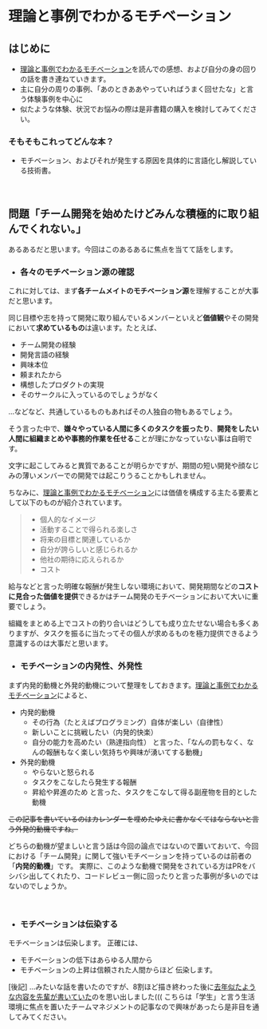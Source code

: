 # 理論と事例でわかるモチベーション

## はじめに

- [理論と事例でわかるモチベーション](https://booth.pm/ja/items/1572897)を読んでの感想、および自分の身の回りの話を書き連ねていきます。
- 主に自分の周りの事例、「あのときああやっていればうまく回せたな」と言う体験事例を中心に
- 似たような体験、状況でお悩みの際は是非書籍の購入を検討してみてください。

### そもそもこれってどんな本？

- モチベーション、およびそれが発生する原因を具体的に言語化し解説している技術書。
<br/>

## 問題「チーム開発を始めたけどみんな積極的に取り組んでくれない。」

あるあるだと思います。今回はこのあるあるに焦点を当てて話をします。
<br/>

- ### 各々のモチベーション源の確認

これに対しては、まず**各チームメイトのモチベーション源**を理解することが大事だと思います。

同じ目標や志を持って開発に取り組んでいるメンバーといえど**価値観**やその開発において**求めているもの**は違います。たとえば、

- チーム開発の経験
- 開発言語の経験
- 興味本位
- 頼まれたから
- 構想したプロダクトの実現
- そのサークルに入っているのでしょうがなく

...などなど、共通しているものもあればその人独自の物もあるでしょう。

そう言った中で、**嫌々やっている人間に多くのタスクを振ったり**、**開発をしたい人間に組織まとめや事務的作業を任せる**ことが理にかなっていない事は自明です。

文字に起こしてみると異質であることが明らかですが、期間の短い開発や顔なじみの薄いメンバーでの開発では起こりうることかもしれません。

ちなみに、[理論と事例でわかるモチベーション](https://booth.pm/ja/items/1572897)には価値を構成する主たる要素として以下のものが紹介されています。

> - 個人的なイメージ
> - 活動することで得られる楽しさ
> - 将来の目標と関連しているか
> - 自分が誇らしいと感じられるか
> - 他社の期待に応えられるか
> - コスト

給与などと言った明確な報酬が発生しない環境において、開発期間などの**コストに見合った価値を提供**できるかはチーム開発のモチベーションにおいて大いに重要でしょう。

組織をまとめる上でコストの釣り合いはどうしても成り立たせない場合も多くありますが、タスクを振るに当たってその個人が求めるものを極力提供できるよう意識するのは大事だと思います。
<br/>

- ### モチベーションの内発性、外発性

まず内発的動機と外発的動機について整理をしておきます。[理論と事例でわかるモチベーション](https://booth.pm/ja/items/1572897)によると、
- 内発的動機
    - その行為（たとえばプログラミング）自体が楽しい（自律性）
    - 新しいことに挑戦したい（内発的快楽）
    - 自分の能力を高めたい（熟達指向性）
と言った、「なんの罰もなく、なんの報酬もなく楽しい気持ちや興味が湧いてする動機」
- 外発的動機
    - やらないと怒られる
    - タスクをこなしたら発生する報酬
    - 昇給や昇進のため
と言った、タスクをこなして得る副産物を目的とした動機

~~この記事を書いているのはカレンダーを埋めたゆえに書かなくてはならないと言う外発的動機ですね。~~

どちらの動機が望ましいと言う話は今回の論点ではないので置いておいて、今回における「チーム開発」に関して強いモチベーションを持っているのは前者の「**内発的動機**」です。
実際に、このような動機で開発をされている方はPRをバシバシ出してくれたり、コードレビュー側に回ったりと言った事例が多いのではないのでしょうか。



<br/>

- ### モチベーションは伝染する

モチベーションは伝染します。
正確には、
- モチベーションの低下はあらゆる人間から
- モチベーションの上昇は信頼された人間からほど
伝染します。






[後記]
...みたいな話を書いたのですが、8割ほど描き終わった後に[去年似たような内容を先輩が書いていた](https://note.com/ozin/n/n26a3490620fe)のを思い出しました(((
こちらは「学生」と言う生活環境に焦点を置いたチームマネジメントの記事なので興味があったら是非目を通してみてください。
